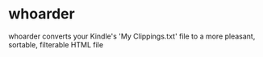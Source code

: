 whoarder
========

whoarder converts your Kindle's 'My Clippings.txt' file to a more pleasant, sortable, filterable HTML file

